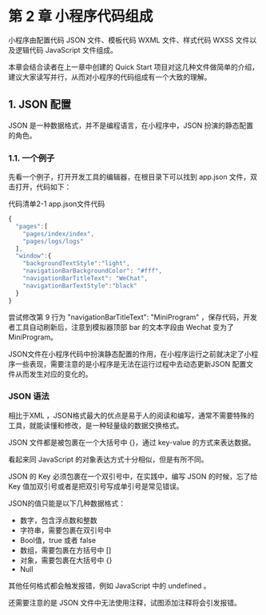# 第 2 章 小程序代码组成

小程序由配置代码 JSON 文件、模板代码 WXML 文件、样式代码 WXSS 文件以及逻辑代码 JavaScript 文件组成。

本章会结合读者在上一章中创建的 Quick Start 项目对这几种文件做简单的介绍，建议大家读写并行，从而对小程序的代码组成有一个大致的理解。

## 1. JSON 配置

JSON 是一种数据格式，并不是编程语言，在小程序中，JSON 扮演的静态配置的角色。

### 1.1. 一个例子

先看一个例子，打开开发工具的编辑器，在根目录下可以找到 app.json 文件，双击打开，代码如下：

代码清单2-1 app.json文件代码

```javascript
{
  "pages":[
    "pages/index/index",
    "pages/logs/logs"
  ],
  "window":{
    "backgroundTextStyle":"light",
    "navigationBarBackgroundColor": "#fff",
    "navigationBarTitleText": "WeChat",
    "navigationBarTextStyle":"black"
  }
}
```

尝试修改第 9 行为 "navigationBarTitleText": "MiniProgram" ，保存代码，开发者工具自动刷新后，注意到模拟器顶部 bar 的文本字段由 Wechat 变为了 MiniProgram。

JSON文件在小程序代码中扮演静态配置的作用，在小程序运行之前就决定了小程序一些表现，需要注意的是小程序是无法在运行过程中去动态更新JSON 配置文件从而发生对应的变化的。

### JSON 语法

相比于XML ，JSON格式最大的优点是易于人的阅读和编写，通常不需要特殊的工具，就能读懂和修改，是一种轻量级的数据交换格式。

JSON 文件都是被包裹在一个大括号中 {}，通过 key-value 的方式来表达数据。

看起来同 JavaScript 的对象表达方式十分相似，但是有所不同。

JSON 的 Key 必须包裹在一个双引号中，在实践中，编写 JSON 的时候，忘了给  Key 值加双引号或者是把双引号写成单引号是常见错误。

JSON的值只能是以下几种数据格式：

* 数字，包含浮点数和整数
* 字符串，需要包裹在双引号中
* Bool值，true 或者 false
* 数组，需要包裹在方括号中 []
* 对象，需要包裹在大括号中 {}
* Null

其他任何格式都会触发报错，例如 JavaScript 中的 undefined 。

还需要注意的是 JSON 文件中无法使用注释，试图添加注释将会引发报错。
